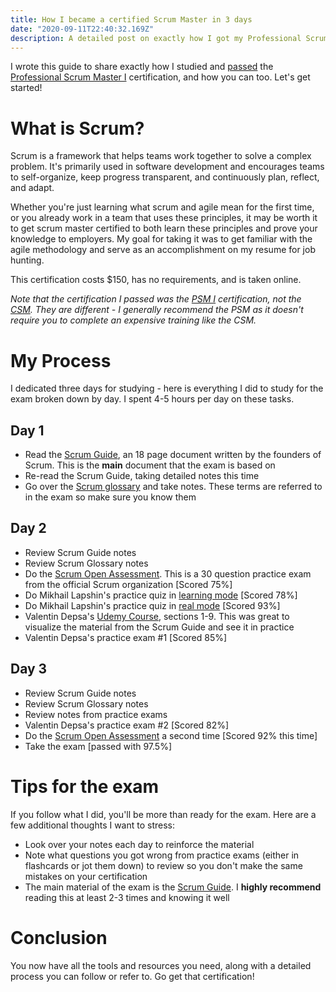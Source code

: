 ```yaml
---
title: How I became a certified Scrum Master in 3 days
date: "2020-09-11T22:40:32.169Z"
description: A detailed post on exactly how I got my Professional Scrum Master certification in 3 days, and how you can too.
---
```


I wrote this guide to share exactly how I studied and [passed](https://www.scrum.org/user/718363) the [Professional Scrum Master I](https://www.scrum.org/professional-scrum-master-i-certification) certification, and how you can too. Let's get started!

# What is Scrum?

Scrum is a framework that helps teams work together to solve a complex problem. It's primarily used in software development and encourages teams to self-organize, keep progress transparent, and continuously plan, reflect, and adapt.

Whether you're just learning what scrum and agile mean for the first time, or you already work in a team that uses these principles, it may be worth it to get scrum master certified to both learn these principles and prove your knowledge to employers. My goal for taking it was to get familiar with the agile methodology and serve as an accomplishment on my resume for job hunting.

This certification costs \$150, has no requirements, and is taken online.

_Note that the certification I passed was the [PSM I](https://www.scrum.org/professional-scrum-master-i-certification) certification, not the [CSM](https://www.scrumalliance.org/get-certified/scrum-master-track/certified-scrummaster). They are different - I generally recommend the PSM as it doesn't require you to complete an expensive training like the CSM._

# My Process

I dedicated three days for studying - here is everything I did to study for the exam broken down by day. I spent 4-5 hours per day on these tasks.

## Day 1

- Read the [Scrum Guide](https://www.scrumguides.org/scrum-guide.html), an 18 page document written by the founders of Scrum. This is the **main** document that the exam is based on
- Re-read the Scrum Guide, taking detailed notes this time
- Go over the [Scrum glossary](https://www.scrum.org/resources/scrum-glossary) and take notes. These terms are referred to in the exam so make sure you know them

## Day 2

- Review Scrum Guide notes
- Review Scrum Glossary notes
- Do the [Scrum Open Assessment](https://www.scrum.org/open-assessments/scrum-open). This is a 30 question practice exam from the official Scrum organization [Scored 75%]
- Do Mikhail Lapshin's practice quiz in [learning mode](https://mlapshin.com/index.php/scrum-quizzes/sm-learning-mode/) [Scored 78%]
- Do Mikhail Lapshin's practice quiz in [real mode](https://mlapshin.com/index.php/scrum-quizzes/sm-real-mode/) [Scored 93%]
- Valentin Depsa's [Udemy Course](https://www.udemy.com/course/scrum-master-certification-preparation-mock-exam-questions-psm-i/), sections 1-9. This was great to visualize the material from the Scrum Guide and see it in practice
- Valentin Depsa's practice exam #1 [Scored 85%]

## Day 3

- Review Scrum Guide notes
- Review Scrum Glossary notes
- Review notes from practice exams
- Valentin Depsa's practice exam #2 [Scored 82%]
- Do the [Scrum Open Assessment](https://www.scrum.org/open-assessments/scrum-open) a second time [Scored 92% this time]
- Take the exam [passed with 97.5%]

# Tips for the exam

If you follow what I did, you'll be more than ready for the exam. Here are a few additional thoughts I want to stress:

- Look over your notes each day to reinforce the material
- Note what questions you got wrong from practice exams (either in flashcards or jot them down) to review so you don't make the same mistakes on your certification
- The main material of the exam is the [Scrum Guide](https://www.scrumguides.org/scrum-guide.html). I **highly recommend** reading this at least 2-3 times and knowing it well

# Conclusion

You now have all the tools and resources you need, along with a detailed process you can follow or refer to. Go get that certification!
